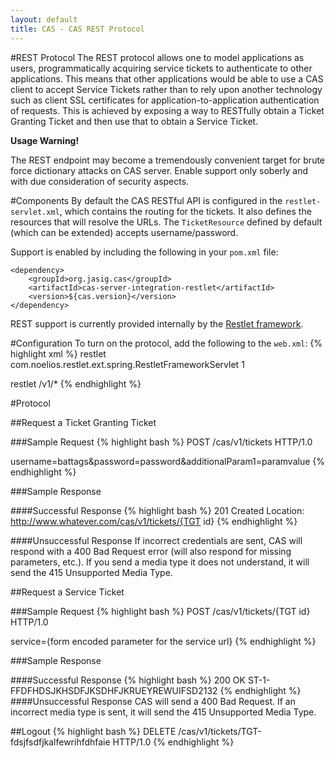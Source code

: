 ```yaml
---
layout: default
title: CAS - CAS REST Protocol
---
```


#REST Protocol
The REST protocol allows one to model applications as users, programmatically acquiring service tickets to authenticate to other applications. This means that other applications would be able to use a CAS client  to accept Service Tickets rather than to rely upon another technology such as client SSL certificates for application-to-application authentication of requests. This is achieved by exposing a way to RESTfully obtain a Ticket Granting Ticket and then use that to obtain a Service Ticket.

<div class="alert alert-warning"><strong>Usage Warning!</strong><p>The REST endpoint may become a tremendously convenient target for brute force dictionary attacks on CAS server. Enable support only soberly and with due consideration of security aspects.</p></div>


#Components
By default the CAS RESTful API is configured in the `restlet-servlet.xml`, which contains the routing for the tickets. It also defines the resources that will resolve the URLs. The `TicketResource` defined by default (which can be extended) accepts username/password.

Support is enabled by including the following in your `pom.xml` file:

    <dependency>
        <groupId>org.jasig.cas</groupId>
        <artifactId>cas-server-integration-restlet</artifactId>
        <version>${cas.version}</version>
    </dependency>

REST support is currently provided internally by the [Restlet framework](http://restlet.org/‎).


#Configuration
To turn on the protocol, add the following to the `web.xml`:
{% highlight xml %}
<servlet>
    <servlet-name>restlet</servlet-name>
    <servlet-class>com.noelios.restlet.ext.spring.RestletFrameworkServlet</servlet-class>
    <load-on-startup>1</load-on-startup>
</servlet>
 
<servlet-mapping>
    <servlet-name>restlet</servlet-name>
    <url-pattern>/v1/*</url-pattern>
</servlet-mapping>
{% endhighlight %}


#Protocol


##Request a Ticket Granting Ticket


###Sample Request
{% highlight bash %}
POST /cas/v1/tickets HTTP/1.0
 
username=battags&password=password&additionalParam1=paramvalue
{% endhighlight %}


###Sample Response


####Successful Response
{% highlight bash %}
201 Created
Location: http://www.whatever.com/cas/v1/tickets/{TGT id}
{% endhighlight %}


####Unsuccessful Response
If incorrect credentials are sent, CAS will respond with a 400 Bad Request error (will also respond for missing parameters, etc.). If you send a media type it does not understand, it will send the 415 Unsupported Media Type.


##Request a Service Ticket

###Sample Request
{% highlight bash %}
POST /cas/v1/tickets/{TGT id} HTTP/1.0
 
service={form encoded parameter for the service url}
{% endhighlight %}

###Sample Response

####Successful Response
{% highlight bash %}
200 OK
ST-1-FFDFHDSJKHSDFJKSDHFJKRUEYREWUIFSD2132
{% endhighlight %}
####Unsuccessful Response
CAS will send a 400 Bad Request. If an incorrect media type is sent, it will send the 415 Unsupported Media Type.


##Logout
{% highlight bash %}
DELETE /cas/v1/tickets/TGT-fdsjfsdfjkalfewrihfdhfaie HTTP/1.0
{% endhighlight %}
